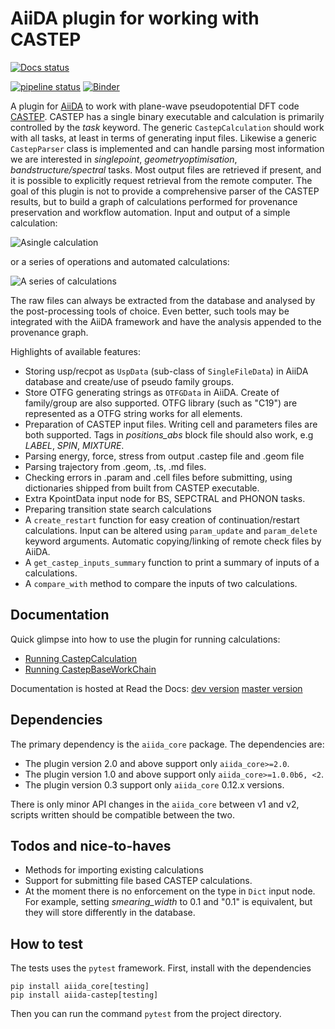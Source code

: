 AiiDA plugin for working with CASTEP
====================================
[![Docs status](https://readthedocs.org/projects/aiida-castep/badge)](http://aiida-castep.readthedocs.io/)

[![pipeline status](https://github.com/zhubonan/aiida-castep/workflows/aiida-castep/badge.svg)](https://github.com/zhubonan/aiida-castep/actions)
[![Binder](https://mybinder.org/badge_logo.svg)](https://mybinder.org/v2/gh/zhubonan/aiida-castep/dev)

A plugin for [AiiDA](www.aiida.net) to work with plane-wave pseudopotential DFT code [CASTEP](www.castep.org).
CASTEP has a single binary executable and calculation is primarily controlled by the *task* keyword.
The generic `CastepCalculation` should work with all tasks, at least in terms of generating input files.
Likewise a generic `CastepParser` class is implemented and can handle parsing most information we are interested in *singlepoint*, *geometryoptimisation*, *bandstructure/spectral* tasks.
Most output files are retrieved if present, and it is possible to explicitly request retrieval from the remote computer.
The goal of this plugin is not to provide a comprehensive parser of the CASTEP results, but to build a graph of calculations performed for provenance preservation and workflow automation.
Input and output of a simple calculation:

![Asingle calculation](https://github.com/zhubonan/aiida-castep/raw/dev/docs/source/images/Si_bs_example.png)

or a series of operations and automated calculations:

![A series of calculations](https://github.com/zhubonan/aiida-castep/raw/dev/docs/source/images/calc_series_example.png)

The raw files can always be extracted from the database and analysed by the post-processing tools of choice.
Even better, such tools may be integrated with the AiiDA framework and have the analysis appended to the provenance graph.

Highlights of available features:
* Storing usp/recpot as `UspData` (sub-class of `SingleFileData`) in AiiDA database and create/use of pseudo family groups.
* Store OTFG generating strings as `OTFGData` in AiiDA. Create of family/group are also supported. OTFG library (such as "C19") are represented as a OTFG string works for all elements.
* Preparation of CASTEP input files. Writing cell and parameters files are both supported. Tags in *positions_abs* block file should also work, e.g *LABEL*, *SPIN*, *MIXTURE*.
* Parsing energy, force, stress from output .castep file and .geom file
* Parsing trajectory from .geom, .ts, .md files.
* Checking errors in .param and .cell files before submitting, using dictionaries shipped from built from CASTEP executable.
* Extra KpointData input node for BS, SEPCTRAL and PHONON tasks.
* Preparing transition state search calculations
* A `create_restart` function for easy creation of continuation/restart calculations. Input can be altered using `param_update` and `param_delete` keyword arguments. Automatic copying/linking of remote check files by AiiDA.
* A `get_castep_inputs_summary` function to print a summary of inputs of a calculations.
* A `compare_with` method to compare the inputs of two calculations.

Documentation
-------------

Quick glimpse into how to use the plugin for running calculations:

- [Running CastepCalculation](https://nbviewer.org/github/zhubonan/aiida-castep/blob/dev/examples/aiida-castep-quick-start.ipynb)
- [Running CastepBaseWorkChain](https://nbviewer.org/github/zhubonan/aiida-castep/blob/dev/examples/aiida-castep-quick-workchain.ipynb)

Documentation is hosted at Read the Docs:
[dev version](https://aiida-castep.readthedocs.io/en/dev/)
[master version](https://aiida-castep.readthedocs.io/en/master/)


Dependencies
------------

The primary dependency is the `aiida_core` package. The dependencies are:

* The plugin version 2.0 and above support only `aiida_core>=2.0`.
* The plugin version 1.0 and above support only `aiida_core>=1.0.0b6, <2`.
* The plugin version 0.3 support only `aiida_core` 0.12.x versions.

There is only minor API changes in the `aiida_core` between v1 and v2, scripts written should be compatible between the two.

Todos and nice-to-haves
-----------------------

* Methods for importing existing calculations
* Support for submitting file based CASTEP calculations.
* At the moment there is no enforcement on the type in `Dict` input node. For example, setting *smearing_width* to 0.1 and "0.1" is equivalent, but they will store differently in the database.

How to test
-----------

The tests uses the `pytest` framework. First, install with the dependencies
```
pip install aiida_core[testing]
pip install aiida-castep[testing]
```

Then you can run the command `pytest` from the project directory.
